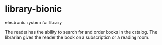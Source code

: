 library-bionic
==============

electronic system for library

The reader has the ability to search for and order books in the catalog. The librarian gives the reader the book on a subscription or a reading room.